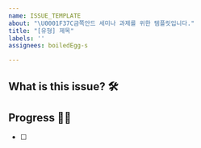 ```yaml
---
name: ISSUE_TEMPLATE
about: "\U0001F37C금쪽안드 세미나 과제를 위한 템플릿입니다."
title: "[유형] 제목"
labels: ''
assignees: boiledEgg-s

---
```


## What is this issue? 🛠

## Progress 🏃‍♀️
- [ ]
